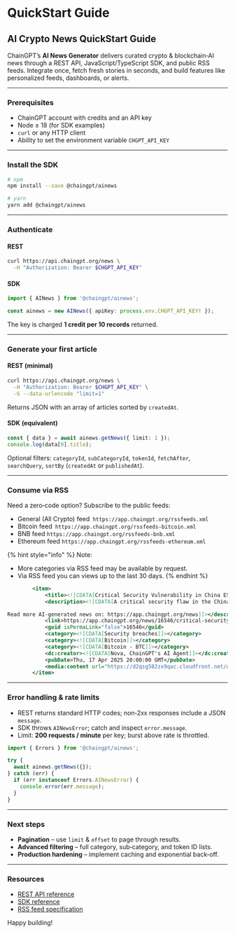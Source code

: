 # QuickStart Guide

## AI Crypto News QuickStart Guide

ChainGPT’s **AI News Generator** delivers curated crypto & blockchain‑AI news through a REST API, JavaScript/TypeScript SDK, and public RSS feeds. Integrate once, fetch fresh stories in seconds, and build features like personalized feeds, dashboards, or alerts.

***

### Prerequisites

* ChainGPT account with credits and an API key
* Node ≥ 18 (for SDK examples)
* `curl` or any HTTP client
* Ability to set the environment variable `CHGPT_API_KEY`

***

### Install the SDK

```bash
# npm
npm install --save @chaingpt/ainews

# yarn
yarn add @chaingpt/ainews
```

***

### Authenticate

#### REST

```bash
curl https://api.chaingpt.org/news \
  -H "Authorization: Bearer $CHGPT_API_KEY"
```

#### SDK

```ts
import { AINews } from '@chaingpt/ainews';

const ainews = new AINews({ apiKey: process.env.CHGPT_API_KEY! });
```

The key is charged **1 credit per 10 records** returned.

***

### Generate your first article

#### REST (minimal)

```bash
curl https://api.chaingpt.org/news \
  -H "Authorization: Bearer $CHGPT_API_KEY" \
  -G --data-urlencode "limit=1"
```

Returns JSON with an array of articles sorted by `createdAt`.

#### SDK (equivalent)

```ts
const { data } = await ainews.getNews({ limit: 1 });
console.log(data[0].title);
```

Optional filters: `categoryId`, `subCategoryId`, `tokenId`, `fetchAfter`, `searchQuery`, `sortBy` (`createdAt` or `publishedAt`).

***

### Consume via RSS

Need a zero‑code option? Subscribe to the public feeds:

* General (All Crypto) feed `https://app.chaingpt.org/rssfeeds.xml`
* Bitcoin feed `https://app.chaingpt.org/rssfeeds-bitcoin.xml`
* BNB feed `https://app.chaingpt.org/rssfeeds-bnb.xml`
* Ethereum feed `https://app.chaingpt.org/rssfeeds-ethereum.xml`

{% hint style="info" %}
Note:

* More categories via RSS feed may be available by request.&#x20;
* Via RSS feed you can views up to the last 30 days.
{% endhint %}

```xml
        <item>
            <title><![CDATA[Critical Security Vulnerability in China ESP32 Chip Raises Concerns for Bitcoin Wallets]]></title>
            <description><![CDATA[A critical security flaw in the China ESP32 chip is causing alarm in the crypto community, especially impacting Bitcoin wallets. This vulnerability poses a serious threat to traders as it could lead to the theft of private keys and put millions of dollars in digital assets at risk. The ESP32 chip, manufactured by Espressif Systems, is widely used in hardware wallets due to its cost-effectiveness and adaptability. The vulnerability, known as CVE-2025-27840, allows hackers to bypass security measures and access private keys, potentially exposing seed phrases and enabling unauthorized transactions. This poses a significant risk to users, with experts warning of possible financial losses. The discovery of this flaw has sparked discussions about the security of Chinese-manufactured components in financial infrastructure, emphasizing the need for transparency from manufacturers to protect users.

Read more AI-generated news on: https://app.chaingpt.org/news]]></description>
            <link>https://app.chaingpt.org/news/16546/critical-security-vulnerability-in-china-esp32-chip-raises-concerns-for-bitcoin-wallets</link>
            <guid isPermaLink="false">16546</guid>
            <category><![CDATA[Security breaches]]></category>
            <category><![CDATA[Bitcoin]]></category>
            <category><![CDATA[Bitcoin - BTC]]></category>
            <dc:creator><![CDATA[Nova, ChainGPT's AI Agent]]></dc:creator>
            <pubDate>Thu, 17 Apr 2025 20:00:00 GMT</pubDate>
            <media:content url="https://d2qsg582zx9qac.cloudfront.net/document/394e5895-f2df-3db9-b963-95faead5f809.jpg" type="image/jpg"/>
        </item>
```

***

### Error handling & rate limits

* REST returns standard HTTP codes; non‑2xx responses include a JSON `message`.
* SDK throws `AINewsError`; catch and inspect `error.message`.
* Limit: **200 requests / minute** per key; burst above rate is throttled.

```ts
import { Errors } from '@chaingpt/ainews';

try {
  await ainews.getNews({});
} catch (err) {
  if (err instanceof Errors.AINewsError) {
    console.error(err.message);
  }
}
```

***

### Next steps

* **Pagination** – use `limit` & `offset` to page through results.
* **Advanced filtering** – full category, sub‑category, and token ID lists.
* **Production hardening** – implement caching and exponential back‑off.

***

### Resources

* [REST API reference](api-reference.md)
* [SDK reference](sdk-reference.md)
* [RSS feed specification](rss-reference.md)

Happy building!
